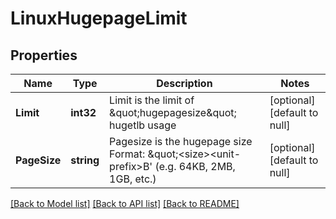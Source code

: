 # LinuxHugepageLimit

## Properties
Name | Type | Description | Notes
------------ | ------------- | ------------- | -------------
**Limit** | **int32** | Limit is the limit of \&quot;hugepagesize\&quot; hugetlb usage | [optional] [default to null]
**PageSize** | **string** | Pagesize is the hugepage size Format: \&quot;&lt;size&gt;&lt;unit-prefix&gt;B&#39; (e.g. 64KB, 2MB, 1GB, etc.) | [optional] [default to null]

[[Back to Model list]](../README.md#documentation-for-models) [[Back to API list]](../README.md#documentation-for-api-endpoints) [[Back to README]](../README.md)



